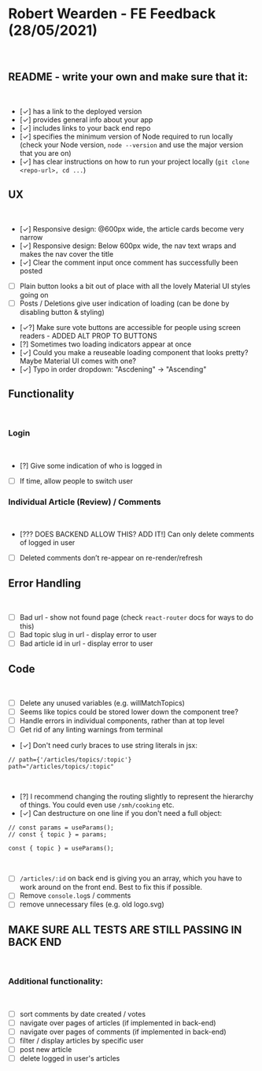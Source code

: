 # Robert Wearden - FE Feedback (28/05/2021)

​

## README - write your own and make sure that it:

​

- [✓] has a link to the deployed version
- [✓] provides general info about your app
- [✓] includes links to your back end repo
- [✓] specifies the minimum version of Node required to run locally (check your Node version, `node --version` and use the major version that you are on)
- [✓] has clear instructions on how to run your project locally (`git clone <repo-url>, cd ...`)
  ​

## UX

​

- [✓] Responsive design: @600px wide, the article cards become very narrow
- [✓] Responsive design: Below 600px wide, the nav text wraps and makes the nav cover the title
- [✓] Clear the comment input once comment has successfully been posted
- [ ] Plain button looks a bit out of place with all the lovely Material UI styles going on
- [ ] Posts / Deletions give user indication of loading (can be done by disabling button & styling)
- [✓?] Make sure vote buttons are accessible for people using screen readers - ADDED ALT PROP TO BUTTONS
- [?] Sometimes two loading indicators appear at once
- [✓] Could you make a reuseable loading component that looks pretty? Maybe Material UI comes with one?
- [✓] Typo in order dropdown: "Ascdening" -> "Ascending"
  ​

## Functionality

​

### Login

​

- [?] Give some indication of who is logged in
- [ ] If time, allow people to switch user
      ​

### Individual Article (Review) / Comments

​

- [??? DOES BACKEND ALLOW THIS? ADD IT!] Can only delete comments of logged in user
- [ ] Deleted comments don’t re-appear on re-render/refresh
      ​

## Error Handling

​

- [ ] Bad url - show not found page (check `react-router` docs for ways to do this)
- [ ] Bad topic slug in url - display error to user
- [ ] Bad article id in url - display error to user
      ​

## Code

​

- [ ] Delete any unused variables (e.g. willMatchTopics)
- [ ] Seems like topics could be stored lower down the component tree?
- [ ] Handle errors in individual components, rather than at top level
- [ ] Get rid of any linting warnings from terminal
- [✓] Don't need curly braces to use string literals in jsx:
  ​

```
// path={'/articles/topics/:topic'}
path="/articles/topics/:topic"
```

​

- [?] I recommend changing the routing slightly to represent the hierarchy of things. You could even use `/smh/cooking` etc.
- [✓] Can destructure on one line if you don't need a full object:
  ​

```
// const params = useParams();
// const { topic } = params;
​
const { topic } = useParams();
```

​

- [ ] `/articles/:id` on back end is giving you an array, which you have to work around on the front end. Best to fix this if possible.
- [ ] Remove `console.log`s / comments
- [ ] remove unnecessary files (e.g. old logo.svg)
      ​

## MAKE SURE ALL TESTS ARE STILL PASSING IN BACK END

​

### Additional functionality:

​

- [ ] sort comments by date created / votes
- [ ] navigate over pages of articles (if implemented in back-end)
- [ ] navigate over pages of comments (if implemented in back-end)
- [ ] filter / display articles by specific user
- [ ] post new article
- [ ] delete logged in user's articles
